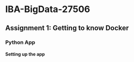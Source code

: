 # IBA-BigData-27506

## Assignment 1: Getting to know Docker 

### Python App 

#### Setting up the app
